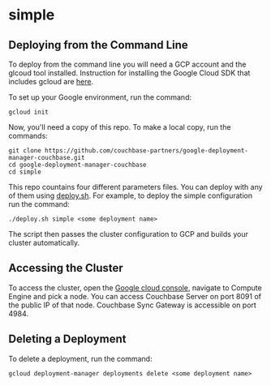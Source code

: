 # simple

## Deploying from the Command Line

To deploy from the command line you will need a GCP account and the glcoud tool installed.  Instruction for installing the Google Cloud SDK that includes gcloud are [here](https://cloud.google.com/sdk/).

To set up your Google environment, run the command:

    gcloud init

Now, you'll need a copy of this repo.  To make a local copy, run the commands:

    git clone https://github.com/couchbase-partners/google-deployment-manager-couchbase.git
    cd google-deployment-manager-couchbase
    cd simple

This repo countains four different parameters files.  You can deploy with any of them using [deploy.sh](deploy.sh).  For example, to deploy the simple configuration run the command:

    ./deploy.sh simple <some deployment name>

The script then passes the cluster configuration to GCP and builds your cluster automatically.

## Accessing the Cluster

To access the cluster, open the [Google cloud console](http://cloud.google.com/console), navigate to Compute Engine and pick a node.  You can access Couchbase Server on port 8091 of the public IP of that node.  Couchbase Sync Gateway is accessible on port 4984.

## Deleting a Deployment

To delete a deployment, run the command:

    gcloud deployment-manager deployments delete <some deployment name>
